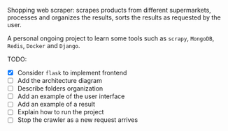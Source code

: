Shopping web scraper: scrapes products from different supermarkets, processes
and organizes the results, sorts the results as requested by the user.

A personal ongoing project to learn some tools such as `scrapy`, `MongoDB`, 
`Redis`, `Docker` and `Django`.

TODO: 
  - [x] Consider `flask` to implement frontend
  - [ ] Add the architecture diagram
  - [ ] Describe folders organization
  - [ ] Add an example of the user interface
  - [ ] Add an example of a result
  - [ ] Explain how to run the project
  - [ ] Stop the crawler as a new request arrives